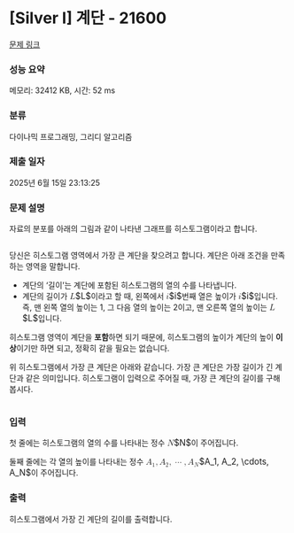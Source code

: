 # [Silver I] 계단 - 21600 

[문제 링크](https://www.acmicpc.net/problem/21600) 

### 성능 요약

메모리: 32412 KB, 시간: 52 ms

### 분류

다이나믹 프로그래밍, 그리디 알고리즘

### 제출 일자

2025년 6월 15일 23:13:25

### 문제 설명

<p>자료의 분포를 아래의 그림과 같이 나타낸 그래프를 히스토그램이라고 합니다.</p>

<p style="text-align: center;"><img alt="" src="https://upload.acmicpc.net/0884793b-e0b1-41cc-9f91-bb69b534b428/-/preview/"></p>

<p>당신은 히스토그램 영역에서 가장 큰 계단을 찾으려고 합니다. 계단은 아래 조건을 만족하는 영역을 말합니다.</p>

<ul>
	<li>계단의 ‘길이’는 계단에 포함된 히스토그램의 열의 수를 나타냅니다.</li>
	<li>계단의 길이가 <mjx-container class="MathJax" jax="CHTML" style="font-size: 109%; position: relative;"><mjx-math class="MJX-TEX" aria-hidden="true"><mjx-mi class="mjx-i"><mjx-c class="mjx-c1D43F TEX-I"></mjx-c></mjx-mi></mjx-math><mjx-assistive-mml unselectable="on" display="inline"><math xmlns="http://www.w3.org/1998/Math/MathML"><mi>L</mi></math></mjx-assistive-mml><span aria-hidden="true" class="no-mathjax mjx-copytext">$L$</span></mjx-container>이라고 할 때, 왼쪽에서 <mjx-container class="MathJax" jax="CHTML" style="font-size: 109%; position: relative;"><mjx-math class="MJX-TEX" aria-hidden="true"><mjx-mi class="mjx-i"><mjx-c class="mjx-c1D456 TEX-I"></mjx-c></mjx-mi></mjx-math><mjx-assistive-mml unselectable="on" display="inline"><math xmlns="http://www.w3.org/1998/Math/MathML"><mi>i</mi></math></mjx-assistive-mml><span aria-hidden="true" class="no-mathjax mjx-copytext">$i$</span></mjx-container>번째 열은 높이가 <mjx-container class="MathJax" jax="CHTML" style="font-size: 109%; position: relative;"><mjx-math class="MJX-TEX" aria-hidden="true"><mjx-mi class="mjx-i"><mjx-c class="mjx-c1D456 TEX-I"></mjx-c></mjx-mi></mjx-math><mjx-assistive-mml unselectable="on" display="inline"><math xmlns="http://www.w3.org/1998/Math/MathML"><mi>i</mi></math></mjx-assistive-mml><span aria-hidden="true" class="no-mathjax mjx-copytext">$i$</span></mjx-container>입니다. 즉, 맨 왼쪽 열의 높이는 1, 그 다음 열의 높이는 2이고, 맨 오른쪽 열의 높이는 <mjx-container class="MathJax" jax="CHTML" style="font-size: 109%; position: relative;"><mjx-math class="MJX-TEX" aria-hidden="true"><mjx-mi class="mjx-i"><mjx-c class="mjx-c1D43F TEX-I"></mjx-c></mjx-mi></mjx-math><mjx-assistive-mml unselectable="on" display="inline"><math xmlns="http://www.w3.org/1998/Math/MathML"><mi>L</mi></math></mjx-assistive-mml><span aria-hidden="true" class="no-mathjax mjx-copytext">$L$</span></mjx-container>입니다.</li>
</ul>

<p>히스토그램 영역이 계단을 <strong>포함</strong>하면 되기 때문에, 히스토그램의 높이가 계단의 높이 <strong>이상</strong>이기만 하면 되고, 정확히 같을 필요는 없습니다.</p>

<p>위 히스토그램에서 가장 큰 계단은 아래와 같습니다. 가장 큰 계단은 가장 길이가 긴 계단과 같은 의미입니다. 히스토그램이 입력으로 주어질 때, 가장 큰 계단의 길이를 구해 봅시다.</p>

<p style="text-align: center;"><img alt="" src="https://upload.acmicpc.net/adfa5014-5f0d-42d0-a8eb-e0ac08cd8b60/-/preview/"></p>

### 입력 

 <p>첫 줄에는 히스토그램의 열의 수를 나타내는 정수 <mjx-container class="MathJax" jax="CHTML" style="font-size: 109%; position: relative;"><mjx-math class="MJX-TEX" aria-hidden="true"><mjx-mi class="mjx-i"><mjx-c class="mjx-c1D441 TEX-I"></mjx-c></mjx-mi></mjx-math><mjx-assistive-mml unselectable="on" display="inline"><math xmlns="http://www.w3.org/1998/Math/MathML"><mi>N</mi></math></mjx-assistive-mml><span aria-hidden="true" class="no-mathjax mjx-copytext">$N$</span></mjx-container>이 주어집니다.</p>

<p>둘째 줄에는 각 열의 높이를 나타내는 정수 <mjx-container class="MathJax" jax="CHTML" style="font-size: 109%; position: relative;"><mjx-math class="MJX-TEX" aria-hidden="true"><mjx-msub><mjx-mi class="mjx-i"><mjx-c class="mjx-c1D434 TEX-I"></mjx-c></mjx-mi><mjx-script style="vertical-align: -0.15em;"><mjx-mn class="mjx-n" size="s"><mjx-c class="mjx-c31"></mjx-c></mjx-mn></mjx-script></mjx-msub><mjx-mo class="mjx-n"><mjx-c class="mjx-c2C"></mjx-c></mjx-mo><mjx-msub space="2"><mjx-mi class="mjx-i"><mjx-c class="mjx-c1D434 TEX-I"></mjx-c></mjx-mi><mjx-script style="vertical-align: -0.15em;"><mjx-mn class="mjx-n" size="s"><mjx-c class="mjx-c32"></mjx-c></mjx-mn></mjx-script></mjx-msub><mjx-mo class="mjx-n"><mjx-c class="mjx-c2C"></mjx-c></mjx-mo><mjx-mo class="mjx-n" space="2"><mjx-c class="mjx-c22EF"></mjx-c></mjx-mo><mjx-mo class="mjx-n" space="2"><mjx-c class="mjx-c2C"></mjx-c></mjx-mo><mjx-msub space="2"><mjx-mi class="mjx-i"><mjx-c class="mjx-c1D434 TEX-I"></mjx-c></mjx-mi><mjx-script style="vertical-align: -0.15em;"><mjx-mi class="mjx-i" size="s"><mjx-c class="mjx-c1D441 TEX-I"></mjx-c></mjx-mi></mjx-script></mjx-msub></mjx-math><mjx-assistive-mml unselectable="on" display="inline"><math xmlns="http://www.w3.org/1998/Math/MathML"><msub><mi>A</mi><mn>1</mn></msub><mo>,</mo><msub><mi>A</mi><mn>2</mn></msub><mo>,</mo><mo>⋯</mo><mo>,</mo><msub><mi>A</mi><mi>N</mi></msub></math></mjx-assistive-mml><span aria-hidden="true" class="no-mathjax mjx-copytext">$A_1, A_2, \cdots, A_N$</span></mjx-container>이 주어집니다.</p>

### 출력 

 <p>히스토그램에서 가장 긴 계단의 길이를 출력합니다.</p>

